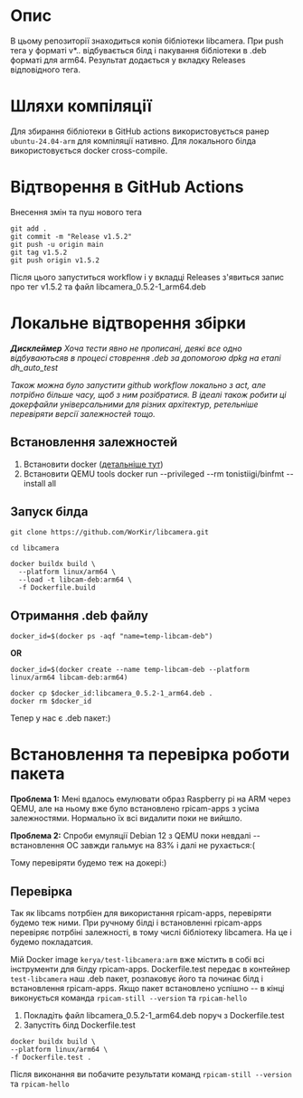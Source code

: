# Опис
В цьому репозиторії знаходиться копія бібліотеки libcamera. При push тега у форматі v*.*.* відбувається білд і пакування бібліотеки в .deb форматі для arm64. Результат додається у вкладку Releases відповідного тега.

# Шляхи компіляції

Для збирання бібліотеки в GitHub actions використовується ранер `ubuntu-24.04-arm` для компіляції нативно.
Для локального білда використовується docker cross-compile.

# Відтворення в GitHub Actions
Внесення змін та пуш нового тега

```
git add .
git commit -m "Release v1.5.2"
git push -u origin main
git tag v1.5.2
git push origin v1.5.2
```
Після цього запуститься workflow і у вкладці Releases з'явиться запис про тег v1.5.2 та файл libcamera_0.5.2-1_arm64.deb 

# Локальне відтворення збірки
***Дисклеймер***
_Хоча тести явно не прописані, деякі все одно відбуваютьсяв в процесі стоврення .deb за допомогою dpkg на етапі dh_auto_test_

_Також можна було запустити github workflow локально з act, але потрібно більше часу, щоб з ним розібратися. 
В ідеалі також робити ці докерфайли універсальними для різних архітектур, ретельніше перевіряти версії залежностей тощо._

## Встановлення залежностей

1. Встановити docker ([детальніше тут](https://docs.docker.com/engine/install/))
2. Встановити QEMU tools
docker run --privileged --rm tonistiigi/binfmt --install all

## Запуск білда
```
git clone https://github.com/WorKir/libcamera.git
```
```
cd libcamera
```
```
docker buildx build \
  --platform linux/arm64 \
  --load -t libcam-deb:arm64 \
  -f Dockerfile.build
```
## Отримання .deb файлу
```
docker_id=$(docker ps -aqf "name=temp-libcam-deb")
```
**OR**
```
docker_id=$(docker create --name temp-libcam-deb --platform linux/arm64 libcam-deb:arm64)
```
```
docker cp $docker_id:libcamera_0.5.2-1_arm64.deb .
docker rm $docker_id
```
Тепер у нас є .deb пакет:)
# Встановлення та перевірка роботи пакета

**Проблема 1:** Мені вдалось емулювати образ Raspberry pi на ARM через QEMU, але на ньому вже було встановлено rpicam-apps з усіма залежностями. Нормально їх всі видалити поки не вийшло.

**Проблема 2:** Спроби емуляції Debian 12 з QEMU поки невдалі -- встановлення ОС завжди гальмує на 83% і далі не рухається:(

Тому перевіряти будемо теж на докері:)

## Перевірка

Так як libcams потрбіен для використання rpicam-apps, перевіряти будемо теж ними.
При ручному білді і встановленні rpicam-apps перевіряє потрбіні залежності, в тому числі бібліотеку libcamera. На це і будемо покладатсия.

Мій Docker image `kerya/test-libcamera:arm` вже містить в собі всі інструменти для білду rpicam-apps. 
Dockerfile.test передає в контейнер `test-libcamera` наш .deb пакет, розпаковує його та починає білд і встановлення rpicam-apps. Якщо пакет встановлено успішно -- в кінці виконується команда `rpicam-still --version` та `rpicam-hello`

1. Покладіть файл libcamera_0.5.2-1_arm64.deb поруч з Dockerfile.test
2. Запустіть білд Dockerfile.test

```
docker buildx build \
--platform linux/arm64 \
-f Dockerfile.test .
```
Після виконання ви побачите результати команд `rpicam-still --version` та `rpicam-hello`
